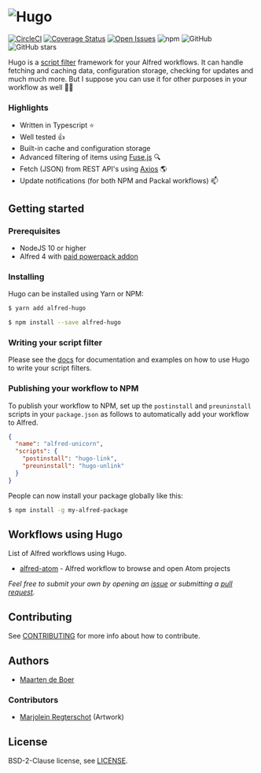 # ![Hugo](https://cdn.rawgit.com/cloudstek/alfred-hugo/master/media/logo-hugo.svg)

[![CircleCI](https://img.shields.io/circleci/build/github/Cloudstek/alfred-hugo.svg)](https://circleci.com/gh/Cloudstek/alfred-hugo) [![Coverage Status](https://coveralls.io/repos/github/Cloudstek/alfred-hugo/badge.svg?branch=master)](https://coveralls.io/github/Cloudstek/alfred-hugo?branch=master) [![Open Issues](https://img.shields.io/github/issues/Cloudstek/alfred-hugo.svg)](https://github.com/Cloudstek/alfred-hugo/issues) ![npm](https://img.shields.io/npm/dt/alfred-hugo.svg) ![GitHub](https://img.shields.io/github/license/Cloudstek/alfred-hugo.svg) ![GitHub stars](https://img.shields.io/github/stars/Cloudstek/alfred-hugo.svg)

Hugo is a [script filter](https://www.alfredapp.com/help/workflows/inputs/script-filter/) framework for your Alfred workflows. It can handle fetching and caching data, configuration storage, checking for updates and much much more. But I suppose you can use it for other purposes in your workflow as well :man_shrugging:

### Highlights

* Written in Typescript :star:
* Well tested :thumbsup:
* Built-in cache and configuration storage
* Advanced filtering of items using [Fuse.js](http://fusejs.io) :mag:
* Fetch (JSON) from REST API's using [Axios](https://github.com/axios/axios) :earth_americas:
* Update notifications (for both NPM and Packal workflows) :mailbox:

## Getting started

### Prerequisites

* NodeJS 10 or higher
* Alfred 4 with [paid powerpack addon](https://www.alfredapp.com/powerpack/buy/)

### Installing

Hugo can be installed using Yarn or NPM:

```bash
$ yarn add alfred-hugo
```

```bash
$ npm install --save alfred-hugo
```

### Writing your script filter

Please see the [docs](./docs) for documentation and examples on how to use Hugo to write your script filters.

### Publishing your workflow to NPM

To publish your workflow to NPM, set up the `postinstall` and `preuninstall` scripts in your `package.json` as follows to automatically add your workflow to Alfred.

```json
{
  "name": "alfred-unicorn",
  "scripts": {
    "postinstall": "hugo-link",
    "preuninstall": "hugo-unlink"
  }
}
```

People can now install your package globally like this:

```bash
$ npm install -g my-alfred-package
```

## Workflows using Hugo

List of Alfred workflows using Hugo. 

* [alfred-atom](https://github.com/Cloudstek/alfred-atom) - Alfred workflow to browse and open Atom projects

*Feel free to submit your own by opening an [issue](https://github.com/Cloudstek/alfred-hugo/issues) or submitting a [pull request](https://github.com/Cloudstek/alfred-hugo/pulls).*

## Contributing

See [CONTRIBUTING](CONTRIBUTING.md) for more info about how to contribute.

## Authors

* [Maarten de Boer](https://github.com/mdeboer)

### Contributors 
* [Marjolein Regterschot](https://github.com/rmarjolein) (Artwork)

## License

BSD-2-Clause license, see [LICENSE](LICENSE).
